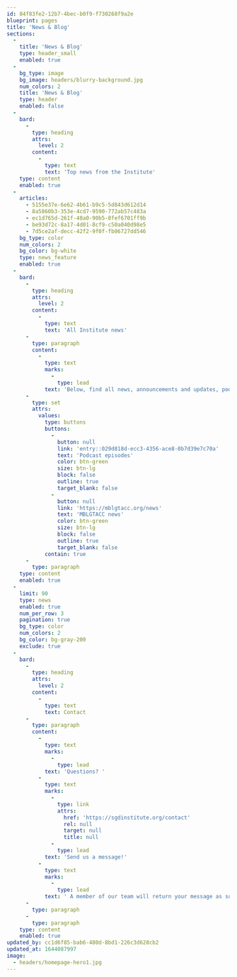 ```yaml
---
id: 84f83fe2-12b7-4bec-b0f9-f730268f9a2e
blueprint: pages
title: 'News & Blog'
sections:
  -
    title: 'News & Blog'
    type: header_small
    enabled: true
  -
    bg_type: image
    bg_image: headers/blurry-background.jpg
    num_colors: 2
    title: 'News & Blog'
    type: header
    enabled: false
  -
    bard:
      -
        type: heading
        attrs:
          level: 2
        content:
          -
            type: text
            text: 'Top news from the Institute'
    type: content
    enabled: true
  -
    articles:
      - 5155e37e-6e62-4b61-b9c5-5d843d612d14
      - 8a5860b3-353e-4cd7-9590-772ab57c483a
      - ec1d765d-261f-48a0-90b5-8fef6701ff9b
      - be93d72c-8a17-4d01-8cf9-c50a040d98e5
      - 7d5ce2af-decc-42f2-9f0f-fb06727dd546
    bg_type: color
    num_colors: 2
    bg_color: bg-white
    type: news_feature
    enabled: true
  -
    bard:
      -
        type: heading
        attrs:
          level: 2
        content:
          -
            type: text
            text: 'All Institute news'
      -
        type: paragraph
        content:
          -
            type: text
            marks:
              -
                type: lead
            text: 'Below, find all news, announcements and updates, podcast episodes, media mentions, and other written updates from the Midwest Institute for Sexuality and Gender Diversity.'
      -
        type: set
        attrs:
          values:
            type: buttons
            buttons:
              -
                button: null
                link: 'entry::029d818d-ecc3-4356-ace8-0b7d39e7c70a'
                text: 'Podcast episodes'
                color: btn-green
                size: btn-lg
                block: false
                outline: true
                target_blank: false
              -
                button: null
                link: 'https://mblgtacc.org/news'
                text: 'MBLGTACC news'
                color: btn-green
                size: btn-lg
                block: false
                outline: true
                target_blank: false
            contain: true
      -
        type: paragraph
    type: content
    enabled: true
  -
    limit: 90
    type: news
    enabled: true
    num_per_row: 3
    pagination: true
    bg_type: color
    num_colors: 2
    bg_color: bg-gray-200
    exclude: true
  -
    bard:
      -
        type: heading
        attrs:
          level: 2
        content:
          -
            type: text
            text: Contact
      -
        type: paragraph
        content:
          -
            type: text
            marks:
              -
                type: lead
            text: 'Questions? '
          -
            type: text
            marks:
              -
                type: link
                attrs:
                  href: 'https://sgdinstitute.org/contact'
                  rel: null
                  target: null
                  title: null
              -
                type: lead
            text: 'Send us a message!'
          -
            type: text
            marks:
              -
                type: lead
            text: ' A member of our team will return your message as soon as possible :)'
      -
        type: paragraph
      -
        type: paragraph
    type: content
    enabled: true
updated_by: cc1d6f85-bab6-480d-8bd1-226c3d628cb2
updated_at: 1644087997
image:
  - headers/homepage-hero1.jpg
---
```

